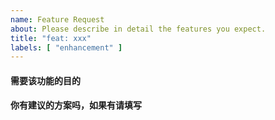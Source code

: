 ```yaml
---
name: Feature Request
about: Please describe in detail the features you expect.
title: "feat: xxx"
labels: [ "enhancement" ]
---
```

#### 需要该功能的目的

#### 你有建议的方案吗，如果有请填写
